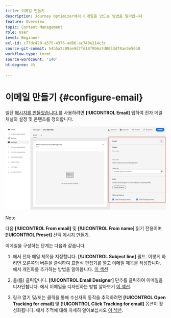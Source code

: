 ```yaml
---
title: 이메일 만들기
description: Journey Optimizer에서 이메일을 만드는 방법을 알아봅니다
feature: Overview
topic: Content Management
role: User
level: Beginner
exl-id: c77dc420-a375-4376-ad86-ac740e214c3c
source-git-commit: 54b5a2c09ae9d7fd18f9b6a7d0053d78ae3e50b0
workflow-type: tm+mt
source-wordcount: '140'
ht-degree: 4%

---
```


# 이메일 만들기 {#configure-email}

일단 [메시지를 만들었습니다.](create-message.md)를 사용하려면 **[!UICONTROL Email]** 탭하여 전자 메일 채널의 설정 및 콘텐츠를 정의합니다.

![](assets/emails-configuration.png)

>[!NOTE]
>
>다음 **[!UICONTROL From email]** 및 **[!UICONTROL From name]** 읽기 전용이며 **[!UICONTROL Preset]** 선택 [메시지 만들기](create-message.md).

이메일을 구성하는 단계는 다음과 같습니다.

1. 에서 전자 메일 제목을 지정합니다. **[!UICONTROL Subject line]** 필드. 이렇게 하려면 오른쪽의 버튼을 클릭하여 표현식 편집기를 열고 이메일 제목을 작성합니다. 에서 개인화를 추가하는 방법을 알아봅니다. [이 섹션](personalization/personalize.md)

1. 을(를) 클릭합니다. **[!UICONTROL Email Designer]** 단추를 클릭하여 이메일을 디자인합니다. 에서 이메일을 디자인하는 방법 알아보기 [이 섹션](design-emails.md).

1. 링크 열기 및/또는 클릭을 통해 수신자의 동작을 추적하려면 **[!UICONTROL Open Tracking for email]** 및 **[!UICONTROL Click Tracking for email]** 옵션이 활성화됩니다. 에서 추적에 대해 자세히 알아보십시오 [이 섹션](message-tracking.md).
